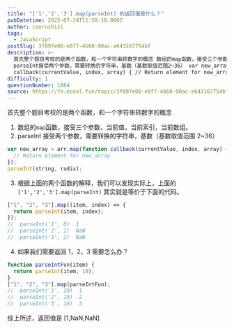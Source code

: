 ```yaml
---
title: "['1','2','3'].map(parseInt) 的返回值是什么？"
pubDatetime: 2022-07-24T11:58:18.000Z
author: caorushizi
tags:
  - JavaScript
postSlug: 3f897e08-e0f7-4b68-90ac-e643167754bf
description: >-
  首先整个题目考校的是两个函数，和一个字符串转数字的概念 数组的map函数，接受三个参数，当前值，当前索引，当前数组。
  parseInt接受两个参数，需要转换的字符串，基数（基数取值范围2~36） var new_array = arr.map(function
  callback(currentValue, index, array) { // Return element for new_arra
difficulty: 1
questionNumber: 1864
source: https://fe.ecool.fun/topic/3f897e08-e0f7-4b68-90ac-e643167754bf
---
```


首先整个题目考校的是两个函数，和一个字符串转数字的概念

1. 数组的`map`函数，接受三个参数，当前值，当前索引，当前数组。
2. parseInt 接受两个参数，需要转换的字符串，基数（基数取值范围 2\~36）

```js
var new_array = arr.map(function callback(currentValue, index, array) {
  // Return element for new_array
});
parseInt(string, radix);
```

3. 根据上面的两个函数的解释，我们可以发现实际上，上面的`['1','2','3'].map(parseInt)` 其实就是等价于下面的代码。

```js
["1", "2", "3"].map((item, index) => {
  return parseInt(item, index);
});
//  parseInt('1', 0)  1
//  parseInt('2', 1)  NaN
//  parseInt('3', 2)  NaN
```

4. 如果我们需要返回 1，2，3 需要怎么办？

```js
function parseIntFun(item) {
  return parseInt(item, 10);
}
["1", "2", "3"].map(parseIntFun);
//  parseInt('1', 10)  1
//  parseInt('2', 10)  2
//  parseInt('3', 10)  3
```

综上所述，返回值是 [1,NaN,NaN]
